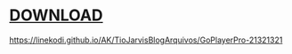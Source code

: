 # <a href="GoPlayerPRO__www.ARQUIVOSKODI.com.br.apk">DOWNLOAD</a>


https://linekodi.github.io/AK/TioJarvisBlogArquivos/GoPlayerPro-21321321
